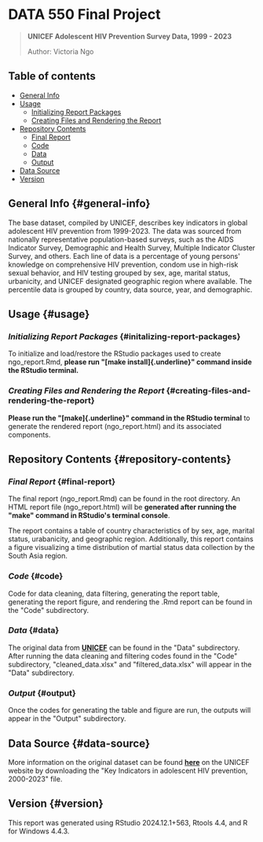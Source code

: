 # DATA 550 Final Project

> **UNICEF Adolescent HIV Prevention Survey Data, 1999 - 2023**
>
> Author: Victoria Ngo

## Table of contents

-   [General Info](#general-info)
-   [Usage](#usage)
    -   [Initializing Report Packages](#initalizing-report-packages)
    -   [Creating Files and Rendering the Report](#creating-files-and-rendering-the-report)
-   [Repository Contents](#repository-contents)
    -   [Final Report](#final-report)
    -   [Code](#code)
    -   [Data](#data)
    -   [Output](#output)
-   [Data Source](#data-source)
-   [Version](#version)

## General Info {#general-info}

The base dataset, compiled by UNICEF, describes key indicators in global adolescent HIV prevention from 1999-2023. The data was sourced from nationally representative population-based surveys, such as the AIDS Indicator Survey, Demographic and Health Survey, Multiple Indicator Cluster Survey, and others. Each line of data is a percentage of young persons' knowledge on comprehensive HIV prevention, condom use in high-risk sexual behavior, and HIV testing grouped by sex, age, marital status, urbanicity, and UNICEF designated geographic region where available. The percentile data is grouped by country, data source, year, and demographic.

## Usage {#usage}

### *Initializing Report Packages* {#initalizing-report-packages}

To initialize and load/restore the RStudio packages used to create ngo_report.Rmd, **please run "[make install]{.underline}" command inside the RStudio terminal.**

### *Creating Files and Rendering the Report* {#creating-files-and-rendering-the-report}

**Please run the "[make]{.underline}" command in the RStudio terminal** to generate the rendered report (ngo_report.html) and its associated components.

## Repository Contents {#repository-contents}

### *Final Report* {#final-report}

The final report (ngo_report.Rmd) can be found in the root directory. An HTML report file (ngo_report.html) will be **generated after running the "make" command in RStudio's terminal console**.

The report contains a table of country characteristics of by sex, age, marital status, urabanicity, and geographic region. Additionally, this report contains a figure visualizing a time distribution of martial status data collection by the South Asia region.

### *Code* {#code}

Code for data cleaning, data filtering, generating the report table, generating the report figure, and rendering the .Rmd report can be found in the "Code" subdirectory.

### *Data* {#data}

The original data from [**UNICEF**](https://data.unicef.org/resources/dataset/hiv-aids-statistical-tables/) can be found in the "Data" subdirectory. After running the data cleaning and filtering codes found in the "Code" subdirectory, "cleaned_data.xlsx" and "filtered_data.xlsx" will appear in the "Data" subdirectory.

### *Output* {#output}

Once the codes for generating the table and figure are run, the outputs will appear in the "Output" subdirectory.

## Data Source {#data-source}

More information on the original dataset can be found [**here**](https://data.unicef.org/resources/dataset/hiv-aids-statistical-tables/) on the UNICEF website by downloading the "Key Indicators in adolescent HIV prevention, 2000-2023" file.

## Version {#version}

This report was generated using RStudio 2024.12.1+563, Rtools 4.4, and R for Windows 4.4.3.
